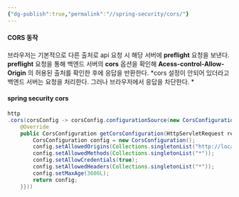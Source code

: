 ```yaml
---
{"dg-publish":true,"permalink":"//spring-security/cors/"}
---
```



#### CORS 동작

브라우저는 기본적으로 다른 출처로 api 요청 시 해당 서버에  **preflight** 요청을 보낸다.
**preflight** 요청을 통해 백엔드 서버의 **cors** 옵션을 확인해 **Acess-control-Allow-Origin** 의 허용된 출처를 확인한 후에 응답을 반환한다.
*cors 설정이 안되어 있더라고 백엔드 서버는 요청을 처리한다. 그러나 브라우저에서 응답을 차단한다. *


#### spring security cors
```java
http
.cors(corsConfig -> corsConfig.configurationSource(new CorsConfigurationSource() {  
    @Override  
    public CorsConfiguration getCorsConfiguration(HttpServletRequest request) {  
        CorsConfiguration config = new CorsConfiguration();  
        config.setAllowedOrigins(Collections.singletonList("http://localhost:4200"));  
        config.setAllowedMethods(Collections.singletonList("*"));  
        config.setAllowCredentials(true);  
        config.setAllowedHeaders(Collections.singletonList("*"));  
        config.setMaxAge(3600L);  
        return config;  
    }}))
```





